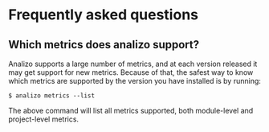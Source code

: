 # Frequently asked questions

## Which metrics does analizo support?

Analizo supports a large number of metrics, and at each version released it may
get support for new metrics. Because of that, the safest way to know which
metrics are supported by the version you have installed is by running:

```
$ analizo metrics --list
```

The above command will list all metrics supported, both module-level and
project-level metrics.
